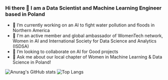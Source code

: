 ### Hi there 👋 I am a Data Scientist and Machine Learning Engineer based in Poland

- 🔭 I’m currently working on an AI to fight water pollution and floods in Northern America
- 👯 I'm an active member and global ambassador of WomenTech network, Women in AI and International Society for Data Science and Analytics (ISDSA)
- 👯 I’m looking to collaborate on AI for Good projects
- 💬 Ask me about our local chapter of Women in Machine Learning & Data Science in Poland!

![Anurag's GitHub stats](https://github-readme-stats.vercel.app/api?username=m-kortas&hide=contribs,prs,issues&count_private=true&theme=highcontrast)        ![Top Langs](https://github-readme-stats.vercel.app/api/top-langs/?username=m-kortas&layout=compact&theme=highcontrast)
